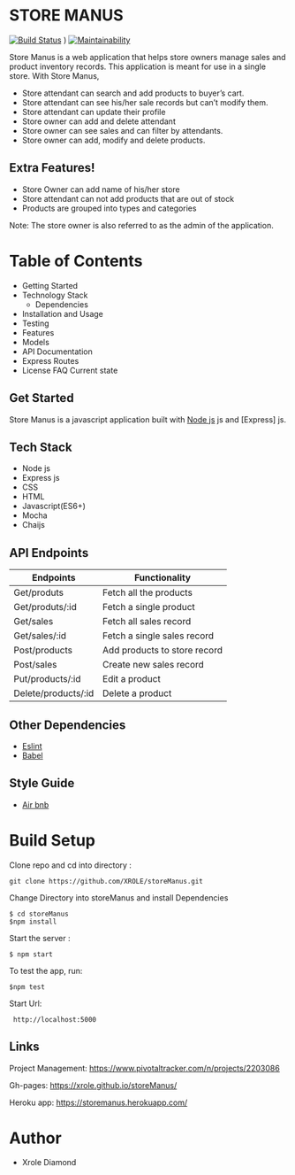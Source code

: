 # STORE MANUS

[![Build Status](https://travis-ci.com/XROLE/storeManus.svg?branch=develop)](https://travis-ci.com/XROLE/storeManus) ) [![Maintainability](https://api.codeclimate.com/v1/badges/766810958444bd854cd0/maintainability)](https://codeclimate.com/github/XROLE/storeManus/maintainability)

Store Manus is a web application that helps store owners manage sales and product inventory records. This application is meant for use in a single store. With Store Manus,
  - Store attendant can search and add products to buyer’s cart.
  - Store attendant can see his/her sale records but can’t modify them.
  - Store attendant can update their profile
  - Store owner can add and delete attendant
  - Store owner can see sales and can filter by attendants.
  - Store owner can add, modify and delete products.
 
## Extra Features!
  - Store Owner can add name of his/her store
  - Store attendant can not add products that are out of stock
  - Products are grouped into types and categories
  
Note: The store owner is also referred to as the admin of the application.

# Table of Contents
- Getting Started
- Technology Stack
  - Dependencies
- Installation and Usage
- Testing
- Features
- Models
- API Documentation
- Express Routes
- License
FAQ
Current state

## Get Started
Store Manus is a javascript application built with [Node js](https://nodejs.org/en/) js and [Express] js.

## Tech Stack
- Node js
- Express js
- CSS
- HTML
- Javascript(ES6+)
- Mocha
- Chaijs

## API Endpoints 

| Endpoints | Functionality |
| ------ | ------ |
| Get/produts | Fetch all the products |
| Get/produts/:id | Fetch a single product |
| Get/sales | Fetch all sales record|
|Get/sales/:id |Fetch a single sales record |
| Post/products | Add products to store record |
| Post/sales | Create new sales record |
| Put/products/:id | Edit a product |
| Delete/products/:id | Delete a product|

## Other Dependencies
 - [Eslint](https://www.npmjs.com/package/eslint)
 - [Babel](https://www.npmjs.com/package/babel-cli)
 ## Style Guide
- [Air bnb]()

# Build Setup
Clone repo and cd into directory :
```
git clone https://github.com/XROLE/storeManus.git
```
Change Directory into storeManus and install Dependencies
```
$ cd storeManus
$npm install
```
Start the server : 
``` 
$ npm start 
```
To test the app,  run:
```
$npm test
```

Start Url:
```
 http://localhost:5000
```
## Links
Project Management: https://www.pivotaltracker.com/n/projects/2203086

Gh-pages: https://xrole.github.io/storeManus/

Heroku app: https://storemanus.herokuapp.com/

# Author
- Xrole Diamond
